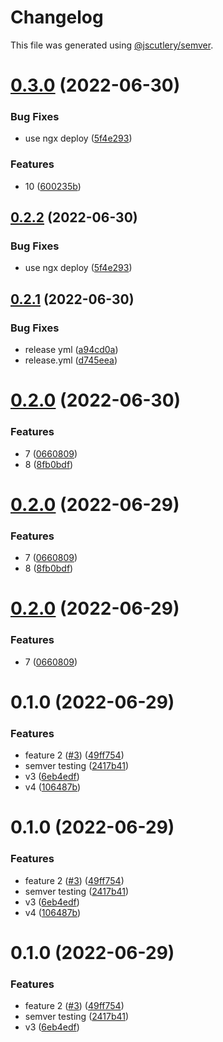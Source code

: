 # Changelog

This file was generated using [@jscutlery/semver](https://github.com/jscutlery/semver).

# [0.3.0](https://github.com/jericopingul/nx-semver/compare/pub-lib-1-0.2.1...pub-lib-1-0.3.0) (2022-06-30)


### Bug Fixes

* use ngx deploy ([5f4e293](https://github.com/jericopingul/nx-semver/commit/5f4e2934790a0299cc8675d5bd051e3e13090535))


### Features

* 10 ([600235b](https://github.com/jericopingul/nx-semver/commit/600235b4c9145f81888179f8565a3b2d124f3cbc))



## [0.2.2](https://github.com/jericopingul/nx-semver/compare/pub-lib-1-0.2.1...pub-lib-1-0.2.2) (2022-06-30)


### Bug Fixes

* use ngx deploy ([5f4e293](https://github.com/jericopingul/nx-semver/commit/5f4e2934790a0299cc8675d5bd051e3e13090535))



## [0.2.1](https://github.com/jericopingul/nx-semver/compare/pub-lib-1-0.2.0...pub-lib-1-0.2.1) (2022-06-30)


### Bug Fixes

* release yml ([a94cd0a](https://github.com/jericopingul/nx-semver/commit/a94cd0a2b2aea96c68579bdc847349b7c6dfa8da))
* release.yml ([d745eea](https://github.com/jericopingul/nx-semver/commit/d745eeacf2b839f3c85e00da13960081e5d89d16))



# [0.2.0](https://github.com/jericopingul/nx-semver/compare/pub-lib-1-0.1.0...pub-lib-1-0.2.0) (2022-06-30)


### Features

* 7 ([0660809](https://github.com/jericopingul/nx-semver/commit/06608099c1bdddb8ed4bbda289f8c3fbca38443b))
* 8 ([8fb0bdf](https://github.com/jericopingul/nx-semver/commit/8fb0bdf81f87d9fbf42acdc26eebaee7a8dcd4dd))



# [0.2.0](https://github.com/jericopingul/nx-semver/compare/pub-lib-1-0.1.0...pub-lib-1-0.2.0) (2022-06-29)


### Features

* 7 ([0660809](https://github.com/jericopingul/nx-semver/commit/06608099c1bdddb8ed4bbda289f8c3fbca38443b))
* 8 ([8fb0bdf](https://github.com/jericopingul/nx-semver/commit/8fb0bdf81f87d9fbf42acdc26eebaee7a8dcd4dd))



# [0.2.0](https://github.com/jericopingul/nx-semver/compare/pub-lib-1-0.1.0...pub-lib-1-0.2.0) (2022-06-29)


### Features

* 7 ([0660809](https://github.com/jericopingul/nx-semver/commit/06608099c1bdddb8ed4bbda289f8c3fbca38443b))



# 0.1.0 (2022-06-29)


### Features

* feature 2 ([#3](https://github.com/jericopingul/nx-semver/issues/3)) ([49ff754](https://github.com/jericopingul/nx-semver/commit/49ff754d31da776c05088f65d87467461cf4aebf))
* semver testing ([2417b41](https://github.com/jericopingul/nx-semver/commit/2417b41d6a8d3d4c57fca75dcb86e68e9bb454bf))
* v3 ([6eb4edf](https://github.com/jericopingul/nx-semver/commit/6eb4edf7a2c92749bb205187f8f5023bdf7d3946))
* v4 ([106487b](https://github.com/jericopingul/nx-semver/commit/106487b0af8ac51f18c3852acaf1fd12c1e37425))



# 0.1.0 (2022-06-29)


### Features

* feature 2 ([#3](https://github.com/jericopingul/nx-semver/issues/3)) ([49ff754](https://github.com/jericopingul/nx-semver/commit/49ff754d31da776c05088f65d87467461cf4aebf))
* semver testing ([2417b41](https://github.com/jericopingul/nx-semver/commit/2417b41d6a8d3d4c57fca75dcb86e68e9bb454bf))
* v3 ([6eb4edf](https://github.com/jericopingul/nx-semver/commit/6eb4edf7a2c92749bb205187f8f5023bdf7d3946))
* v4 ([106487b](https://github.com/jericopingul/nx-semver/commit/106487b0af8ac51f18c3852acaf1fd12c1e37425))



# 0.1.0 (2022-06-29)


### Features

* feature 2 ([#3](https://github.com/jericopingul/nx-semver/issues/3)) ([49ff754](https://github.com/jericopingul/nx-semver/commit/49ff754d31da776c05088f65d87467461cf4aebf))
* semver testing ([2417b41](https://github.com/jericopingul/nx-semver/commit/2417b41d6a8d3d4c57fca75dcb86e68e9bb454bf))
* v3 ([6eb4edf](https://github.com/jericopingul/nx-semver/commit/6eb4edf7a2c92749bb205187f8f5023bdf7d3946))
